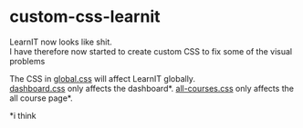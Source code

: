 # custom-css-learnit

LearnIT now looks like shit.\
I have therefore now started to create custom CSS to fix some of the visual problems

The CSS in [global.css](https://github.com/lucasfth/custom-css-learnit/blob/main/global.css) will affect LearnIT globally.\
[dashboard.css](https://github.com/lucasfth/custom-css-learnit/blob/main/dashboard.css) only affects the dashboard*.
[all-courses.css](https://github.com/lucasfth/custom-css-learnit/blob/main/all-courses.css) only affects the all course page*.

*i think
